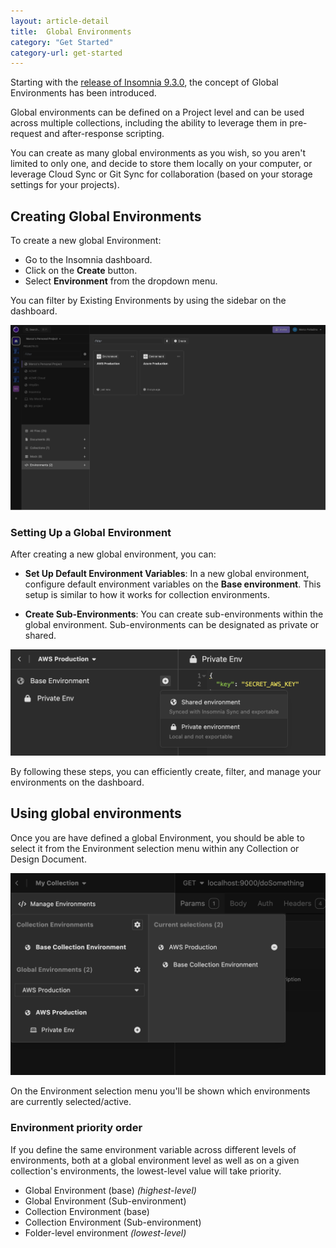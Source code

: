 ```yaml
---
layout: article-detail
title:  Global Environments
category: "Get Started"
category-url: get-started
---
```


Starting with the [release of Insomnia 9.3.0](https://konghq.com/blog/product-releases/insomnia-9-3-ga), the concept of Global Environments has been introduced.

Global environments can be defined on a Project level and can be used across multiple collections, including the ability to leverage them in pre-request and after-response scripting.

You can create as many global environments as you wish, so you aren't limited to only one, and decide to store them locally on your computer, or leverage Cloud Sync or Git Sync for collaboration (based on your storage settings for your projects).

## Creating Global Environments

To create a new global Environment:

- Go to the Insomnia dashboard.
- Click on the **Create** button.
- Select **Environment** from the dropdown menu.

You can filter by Existing Environments by using the sidebar on the dashboard.

![Global Environments seen on dashboard](../assets/images/global-envs-2.png)

### Setting Up a Global Environment

After creating a new global environment, you can:

- **Set Up Default Environment Variables**: In a new global environment, configure default environment variables on the **Base environment**. This setup is similar to how it works for collection environments.

- **Create Sub-Environments**: You can create sub-environments within the global environment. Sub-environments can be designated as private or shared.

![Global Environments workspace](../assets/images/global-envs-1.png)

By following these steps, you can efficiently create, filter, and manage your environments on the dashboard.

## Using global environments

Once you are have defined a global Environment, you should be able to select it from the Environment selection menu within any Collection or Design Document.

![Selecting global Environment within a collection](../assets/images/global-envs-3.png)

On the Environment selection menu you'll be shown which environments are currently selected/active.

### Environment priority order

If you define the same environment variable across different levels of environments, both at a global environment level as well as on a given collection's environments, the lowest-level value will take priority.

- Global Environment (base) *(highest-level)*
- Global Environment (Sub-environment)
- Collection Environment (base)
- Collection Environment (Sub-environment)
- Folder-level environment *(lowest-level)*

